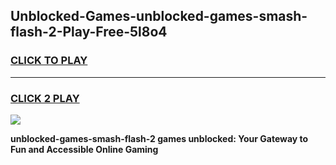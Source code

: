 
## Unblocked-Games-unblocked-games-smash-flash-2-Play-Free-5l8o4
<h3>
<a href="https://premium76.site?title=unblocked-games-smash-flash-2&ref=23A">CLICK TO PLAY</a></h3>
<hr>

<h3>
<a href="https://premium76.site?title=unblocked-games-smash-flash-2&ref=23A">CLICK 2 PLAY</a>
  
</h3>

<a href="https://premium76.site?title=unblocked-games-smash-flash-2&ref=23A"><img src="https://clearcache.store/games.png"></a>


**unblocked-games-smash-flash-2 games unblocked: Your Gateway to Fun and Accessible Online Gaming**

